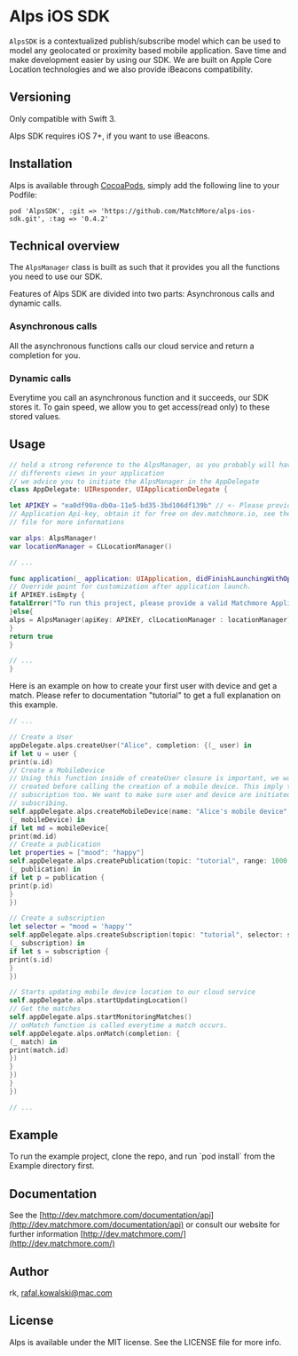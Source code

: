 # Alps iOS SDK

`AlpsSDK` is a contextualized publish/subscribe model which can be used to model any geolocated or proximity based mobile application. Save time and make development easier by using our SDK. We are built on Apple Core Location technologies and we also provide iBeacons compatibility.

## Versioning

Only compatible with Swift 3.

Alps SDK requires iOS 7+, if you want to use iBeacons.

## Installation

Alps is available through [CocoaPods](http://cocoapods.org), simply add the following
line to your Podfile:

    pod 'AlpsSDK', :git => 'https://github.com/MatchMore/alps-ios-sdk.git', :tag => '0.4.2'

## Technical overview

The `AlpsManager` class is built as such that it provides you all the functions you need to use our SDK.

Features of Alps SDK are divided into two parts: Asynchronous calls and dynamic calls.

### Asynchronous calls

All the asynchronous functions calls our cloud service and return a completion for you.

### Dynamic calls

Everytime you call an asynchronous function and it succeeds, our SDK stores it. To gain speed, we allow you to get access(read only) to these stored values.

## Usage

```swift
// hold a strong reference to the AlpsManager, as you probably will have to call it in many 
// differents views in your application
// we advice you to initiate the AlpsManager in the AppDelegate
class AppDelegate: UIResponder, UIApplicationDelegate {

let APIKEY = "ea0df90a-db0a-11e5-bd35-3bd106df139b" // <- Please provide a valid Matchmore
// Application Api-key, obtain it for free on dev.matchmore.io, see the README.md 
// file for more informations

var alps: AlpsManager!
var locationManager = CLLocationManager()

// ...

func application(_ application: UIApplication, didFinishLaunchingWithOptions launchOptions: [UIApplicationLaunchOptionsKey: Any]?) -> Bool {
// Override point for customization after application launch.
if APIKEY.isEmpty {
fatalError("To run this project, please provide a valid Matchmore Application Api-key. Obtain it for free on dev.matchmore.io, see the README.md file for more informations")
}else{
alps = AlpsManager(apiKey: APIKEY, clLocationManager : locationManager)
}
return true
}

// ...
}
```

Here is an example on how to create your first user with device and get a match.
Please refer to documentation "tutorial" to get a full explanation on this example.

```swift
// ...

// Create a User
appDelegate.alps.createUser("Alice", completion: {(_ user) in
if let u = user {
print(u.id)
// Create a MobileDevice
// Using this function inside of createUser closure is important, we want to make sure user is
// created before calling the creation of a mobile device. This imply to publication and
// subscription too. We want to make sure user and device are initiated before publishing or
// subscribing.
self.appDelegate.alps.createMobileDevice(name: "Alice's mobile device", platform: "iOS 9.0", deviceToken: "personnalUUID", latitude: 0.0, longitude: 0.0, altitude: 0.0, horizontalAccuracy: 0.0, verticalAccuracy: 0.0, completion: {
(_ mobileDevice) in
if let md = mobileDevice{
print(md.id)
// Create a publication
let properties = ["mood": "happy"]
self.appDelegate.alps.createPublication(topic: "tutorial", range: 1000, duration: 300, properties: properties, completion: {
(_ publication) in
if let p = publication {
print(p.id)
}
})

// Create a subscription
let selector = "mood = 'happy'"
self.appDelegate.alps.createSubscription(topic: "tutorial", selector: selector, range: 1000, duration: 300, completion: {
(_ subscription) in
if let s = subscription {
print(s.id)
}
})

// Starts updating mobile device location to our cloud service
self.appDelegate.alps.startUpdatingLocation()
// Get the matches
self.appDelegate.alps.startMonitoringMatches()
// onMatch function is called everytime a match occurs.
self.appDelegate.alps.onMatch(completion: {
(_ match) in
print(match.id)
})
}
})
}
})

// ...
```

## Example

To run the example project, clone the repo, and run \`pod install\` from
the Example directory first.

## Documentation

See the [http://dev.matchmore.com/documentation/api](http://dev.matchmore.com/documentation/api) or consult our website for further information [http://dev.matchmore.com/](http://dev.matchmore.com/)

## Author

rk, rafal.kowalski@mac.com


## License

Alps is available under the MIT license. See the LICENSE file for more info.
